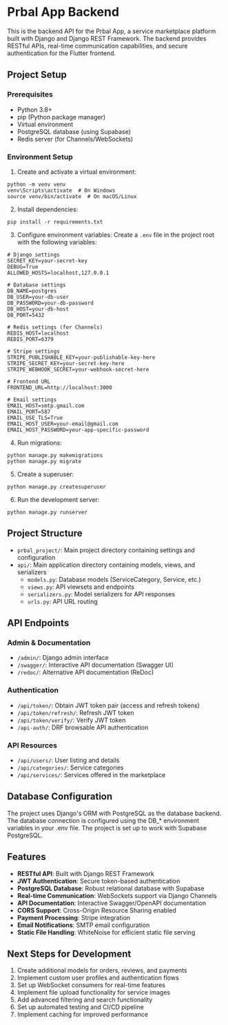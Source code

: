 # Prbal App Backend

This is the backend API for the Prbal App, a service marketplace platform built with Django and Django REST Framework. The backend provides RESTful APIs, real-time communication capabilities, and secure authentication for the Flutter frontend.

## Project Setup

### Prerequisites
- Python 3.8+
- pip (Python package manager)
- Virtual environment
- PostgreSQL database (using Supabase)
- Redis server (for Channels/WebSockets)

### Environment Setup

1. Create and activate a virtual environment:
```
python -m venv venv
venv\Scripts\activate  # On Windows
source venv/bin/activate  # On macOS/Linux
```

2. Install dependencies:
```
pip install -r requirements.txt
```

3. Configure environment variables:
Create a `.env` file in the project root with the following variables:
```
# Django settings
SECRET_KEY=your-secret-key
DEBUG=True
ALLOWED_HOSTS=localhost,127.0.0.1

# Database settings
DB_NAME=postgres
DB_USER=your-db-user
DB_PASSWORD=your-db-password
DB_HOST=your-db-host
DB_PORT=5432

# Redis settings (for Channels)
REDIS_HOST=localhost
REDIS_PORT=6379

# Stripe settings
STRIPE_PUBLISHABLE_KEY=your-publishable-key-here
STRIPE_SECRET_KEY=your-secret-key-here
STRIPE_WEBHOOK_SECRET=your-webhook-secret-here

# Frontend URL
FRONTEND_URL=http://localhost:3000

# Email settings
EMAIL_HOST=smtp.gmail.com
EMAIL_PORT=587
EMAIL_USE_TLS=True
EMAIL_HOST_USER=your-email@gmail.com
EMAIL_HOST_PASSWORD=your-app-specific-password
```

4. Run migrations:
```
python manage.py makemigrations
python manage.py migrate
```

5. Create a superuser:
```
python manage.py createsuperuser
```

6. Run the development server:
```
python manage.py runserver
```

## Project Structure

- `prbal_project/`: Main project directory containing settings and configuration
- `api/`: Main application directory containing models, views, and serializers
  - `models.py`: Database models (ServiceCategory, Service, etc.)
  - `views.py`: API viewsets and endpoints
  - `serializers.py`: Model serializers for API responses
  - `urls.py`: API URL routing

## API Endpoints

### Admin & Documentation
- `/admin/`: Django admin interface
- `/swagger/`: Interactive API documentation (Swagger UI)
- `/redoc/`: Alternative API documentation (ReDoc)

### Authentication
- `/api/token/`: Obtain JWT token pair (access and refresh tokens)
- `/api/token/refresh/`: Refresh JWT token
- `/api/token/verify/`: Verify JWT token
- `/api-auth/`: DRF browsable API authentication

### API Resources
- `/api/users/`: User listing and details
- `/api/categories/`: Service categories
- `/api/services/`: Services offered in the marketplace

## Database Configuration

The project uses Django's ORM with PostgreSQL as the database backend. The database connection is configured using the DB_* environment variables in your .env file. The project is set up to work with Supabase PostgreSQL.

## Features

- **RESTful API**: Built with Django REST Framework
- **JWT Authentication**: Secure token-based authentication
- **PostgreSQL Database**: Robust relational database with Supabase
- **Real-time Communication**: WebSockets support via Django Channels
- **API Documentation**: Interactive Swagger/OpenAPI documentation
- **CORS Support**: Cross-Origin Resource Sharing enabled
- **Payment Processing**: Stripe integration
- **Email Notifications**: SMTP email configuration
- **Static File Handling**: WhiteNoise for efficient static file serving

## Next Steps for Development

1. Create additional models for orders, reviews, and payments
2. Implement custom user profiles and authentication flows
3. Set up WebSocket consumers for real-time features
4. Implement file upload functionality for service images
5. Add advanced filtering and search functionality
6. Set up automated testing and CI/CD pipeline
7. Implement caching for improved performance
